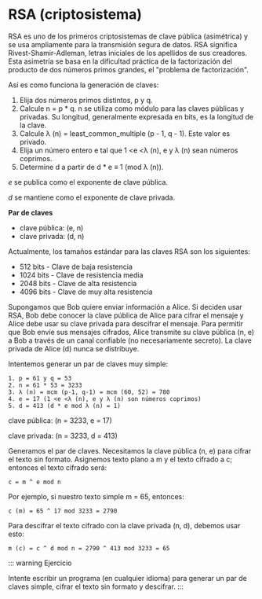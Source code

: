 # RSA (criptosistema)

RSA es uno de los primeros criptosistemas de clave pública (asimétrica) y se usa ampliamente para la transmisión segura de datos. RSA significa Rivest-Shamir-Adleman, letras iniciales de los apellidos de sus creadores. Esta asimetría se basa en la dificultad práctica de la factorización del producto de dos números primos grandes, el "problema de factorización".

Así es como funciona la generación de claves:

1. Elija dos números primos distintos, p y q.
2. Calcule n = p * q. n se utiliza como módulo para las claves públicas y privadas. Su longitud, generalmente expresada en bits, es la longitud de la clave.
3. Calcule λ (n) = least_common_multiple (p - 1, q - 1). Este valor es privado.
4. Elija un número entero e tal que 1 <e <λ (n), e y λ (n) sean números coprimos.
5. Determine d a partir de d * e ≡ 1 (mod λ (n)).

_e_ se publica como el exponente de clave pública.

_d_ se mantiene como el exponente de clave privada.

**Par de claves**
- clave pública: (e, n)
- clave privada: (d, n)

Actualmente, los tamaños estándar para las claves RSA son los siguientes:
- 512 bits - Clave de baja resistencia
- 1024 bits - Clave de resistencia media
- 2048 bits - Clave de alta resistencia
- 4096 bits - Clave de muy alta resistencia

Supongamos que Bob quiere enviar información a Alice. Si deciden usar RSA, Bob debe conocer la clave pública de Alice para cifrar el mensaje y Alice debe usar su clave privada para descifrar el mensaje. Para permitir que Bob envíe sus mensajes cifrados, Alice transmite su clave pública (n, e) a Bob a través de un canal confiable (no necesariamente secreto). La clave privada de Alice (d) nunca se distribuye.

Intentemos generar un par de claves muy simple:

```
1. p = 61 y q = 53
2. n = 61 * 53 = 3233
3. λ (n) = mcm (p-1, q-1) = mcm (60, 52) = 780
4. e = 17 (1 <e <λ (n), e y λ (n) son números coprimos)
5. d = 413 (d * e mod λ (n) = 1)
```

clave pública: (n = 3233, e = 17)

clave privada: (n = 3233, d = 413)

Generamos el par de claves. Necesitamos la clave pública (n, e) para cifrar el texto sin formato. Asignemos texto plano a m y el texto cifrado a c; entonces el texto cifrado será:

```
c = m ^ e mod n
```

Por ejemplo, si nuestro texto simple m = 65, entonces:

```
c (m) = 65 ^ 17 mod 3233 = 2790
```

Para descifrar el texto cifrado con la clave privada (n, d), debemos usar esto:

```
m (c) = c ^ d mod n = 2790 ^ 413 mod 3233 = 65
```

::: warning Ejercicio

Intente escribir un programa (en cualquier idioma) para generar un par de claves simple, cifrar el texto sin formato y descifrar.
:::